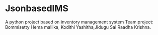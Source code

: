 # JsonbasedIMS
A python project based on inventory management system
Team project: Bommisetty Hema mallika, Kodithi Yashitha,Jidugu Sai Raadha Krishna.
